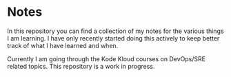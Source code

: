 # Notes

In this repository you can find a collection of my notes for the various things I am learning. I have only
recently started doing this actively to keep better track of what I have learned and when. 

Currently I am going through the Kode Kloud courses on DevOps/SRE related topics. This repository is a work
in progress. 
